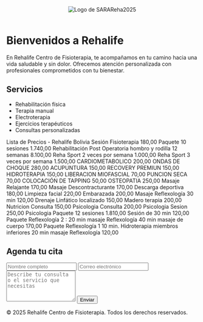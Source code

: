 <!DOCTYPE html>
<html lang="es">
<head>
    <meta charset="UTF-8">
    <meta name="viewport" content="width=device-width, initial-scale=1.0">
    <title>SARAReha2025</title>
    <link rel="stylesheet" href="css/styles.css"> <!-- Si tienes un archivo de estilo CSS -->
</head>
<body>
    <header>
        <img src="Descarga/rehalife_logo.png" alt="Logo de SARAReha2025" class="logo">
    </header>    <h1>Bienvenidos a Rehalife</h1>
    <p>En Rehalife Centro de Fisioterapia, te acompañamos en tu camino hacia una vida saludable y sin dolor. Ofrecemos atención personalizada con profesionales comprometidos con tu bienestar.</p>
  </section>  <section id="servicios">
    <h2>Servicios</h2>
    <ul>
      <li>Rehabilitación física</li>
      <li>Terapia manual</li>
      <li>Electroterapia</li>
      <li>Ejercicios terapéuticos</li>
      <li>Consultas personalizadas</li>
    </ul>
  </section>  <section id="contacto">
    <!DOCTYPE html>
<html lang="es">
<head>
    <meta charset="UTF-8">
    <meta name="viewport" content="width=device-width, initial-scale=1.0">
<!DOCTYPE html>
<html lang="es">
<head>
    <meta charset="UTF-8">
    <meta name="viewport" content="width=device-width, initial-scale=1.0">
Lista de Precios - Rehalife Bolivia</title>
Sesión Fisioterapia 180,00 
Paquete 10 sesiones 	 1.740,00 
Rehabilitación Post Operatoria hombro y rodilla 12 semanas	 8.100,00 
Reha Sport 2 veces por semana	 1.000,00 
Reha Sport 3 veces por semana	 1.500,00 
CARDIOMETABOLICO	 200,00 
ONDAS DE CHOQUE	 280,00 
ACUPUNTURA	 150,00 
RECOVERY PREMIUN	 150,00 
HIDROTERAPIA	 150,00 
LIBERACION MIOFASCIAL	 70,00 
PUNCION SECA	 70,00 
COLOCACIÓN DE TAPPING	 50,00 
OSTEOPATIA	 250,00 
Masaje Relajante	 170,00 
Masaje Descontracturante	 170,00 
Descarga deportiva	 180,00 
Limpieza facial	 220,00 
Embarazada	 200,00 
Masaje Reflexología 30 min  	 120,00 
Drenaje Linfático localizado 	 150,00 
Madero terapia 	 200,00 
Nutricion Consulta 	 150,00 
Psicologia Consulta	 200,00 
Psicologia Sesion	 250,00 
Psicologia Paquete 12 sesiones  1.810,00 
Sesión de 30 min	 120,00 
Paquete Reflexología 2 :                                                 
20 min masaje Reflexología 40 min masaje de cuerpo  170,00 
Paquete Reflexología 1                                                      
 10 min. Hidroterapia miembros inferiores                       
20 min masaje Reflexología	 120,00
    <h2>Agenda tu cita</h2>
    <form action="mailto:riverosarita32@gmail.com" method="post" enctype="text/plain">
      <input type="text" name="nombre" placeholder="Nombre completo" required>
      <input type="email" name="email" placeholder="Correo electrónico" required>
      <textarea name="mensaje" rows="5" placeholder="Describe tu consulta o el servicio que necesitas" required></textarea>
      <button type="submit">Enviar</button>
    </form>
  </section>  <footer>
    <p>&copy; 2025 Rehalife Centro de Fisioterapia. Todos los derechos reservados.</p>
  </footer>
</body>
</html>
